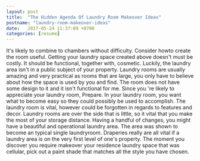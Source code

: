 ```yaml
---
layout: post
title:  "The Hidden Agenda Of Laundry Room Makeover Ideas"
postname: "laundry-room-makeover-ideas"
date:   2017-05-24 11:37:09 +0700
categories: [resume]
---
```

It's likely to combine to chambers without difficulty. Consider howto create the room useful. Getting your laundry space created above doesn't must be costly. It should be functional, together with, cosmetic. Luckily, the laundry area isn't in a public subject of your property. Laundry rooms are usually amazing and very practical as rooms that are large, you only have to believe about how the space is used by you and find. The room does not have some design to it and it isn't functional for me. Since you 're likely to appreciate your laundry room, Prepare. In your laundry room, you want what to become easy so they could possibly be used to accomplish. The laundry room is vital, however could be forgotten in regards to features and decor. Laundry rooms are over the side that is little, so it vital that you make the most of your storage distance. Having a handful of changes, you might have a beautiful and operational laundry area. The area was shown to become an typical single laundryroom. Draperies really are all vital if a laundry area is on the very first level of one's property. The moment you discover you require makeover your residence laundry space that was cellular, pick out a paint shade that matches all the style you have chosen.
